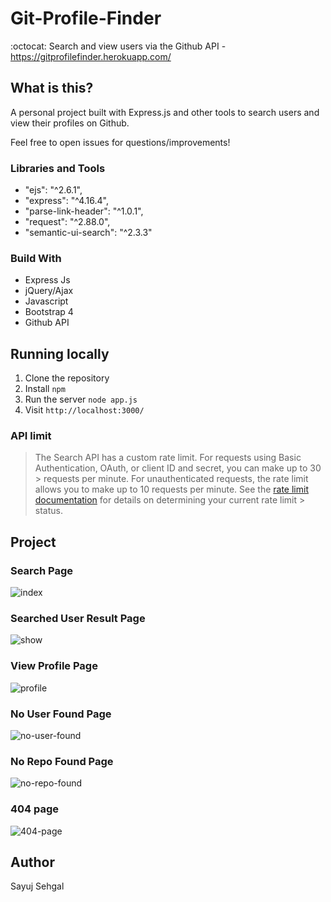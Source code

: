 # Git-Profile-Finder

:octocat: Search and view users via the Github API - https://gitprofilefinder.herokuapp.com/

## What is this?

A personal project built with Express.js and other tools to search users and
view their profiles on Github. 

Feel free to open issues for questions/improvements!


### Libraries and Tools 
- "ejs": "^2.6.1",
- "express": "^4.16.4",
- "parse-link-header": "^1.0.1",
- "request": "^2.88.0",
- "semantic-ui-search": "^2.3.3"
 
 ### Build With
 - Express Js
 - jQuery/Ajax
 - Javascript
 - Bootstrap 4
 - Github API
 
 ## Running locally
 1. Clone the repository
 2. Install `npm` 
 3. Run the server `node app.js`
 4. Visit `http://localhost:3000/`
 
 ### API limit

> The Search API has a custom rate limit. For requests using Basic Authentication, OAuth, or client ID and secret, you can make up to 30 > requests per minute. For unauthenticated requests, the rate limit allows you to make up to 10 requests per minute.
> See the [rate limit documentation](https://developer.github.com/v3/#rate-limiting) for details on determining your current rate limit > status.

## Project 

### Search Page

![index](https://github.com/sayuj123/Git-Profile-Finder/blob/master/images/1.jpg)

### Searched User Result Page

![show](https://github.com/sayuj123/Git-Profile-Finder/blob/master/images/2.jpg)

### View Profile Page

![profile](https://github.com/sayuj123/Git-Profile-Finder/blob/master/images/3.jpg)

### No User Found Page

![no-user-found](https://github.com/sayuj123/Git-Profile-Finder/blob/master/images/5.jpg)

### No Repo Found Page

![no-repo-found](https://github.com/sayuj123/Git-Profile-Finder/blob/master/images/6.jpg)

### 404 page

![404-page](https://github.com/sayuj123/Git-Profile-Finder/blob/master/images/4.jpg)

 ## Author
 Sayuj Sehgal
